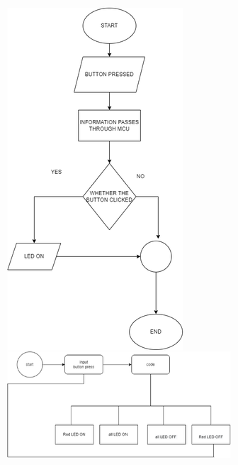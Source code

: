 ![alt text](https://github.com/Ajithmathiyalagan/M3_Wipercontrolsystem/blob/main/2_Design/Behavioural%20Diagram.drawio.png)
![alt text](https://github.com/Ajithmathiyalagan/M3_Wipercontrolsystem/blob/main/2_Design/Structural%20Diagram.drawio.png)
